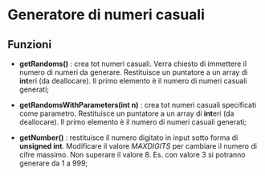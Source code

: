 # Generatore di numeri casuali

## Funzioni

- **getRandoms()** : crea tot numeri casuali. Verra chiesto di immettere il numero di numeri da generare. Restituisce un puntatore a un array di **int**eri (da deallocare). Il primo elemento è il numero di numeri casuali generati;

- **getRandomsWithParameters(int n)** : crea tot numeri casuali specificati come parametro. Restituisce un puntatore a un array di **int**eri (da deallocare). Il primo elemento è il numero di numeri casuali generati;

- **getNumber()** : restituisce il numero digitato in input sotto forma di **unsigned int**. Modificare il valore *MAXDIGITS* per cambiare il numero di cifre massimo. Non superare il valore 8. Es. con valore 3 si potranno generare da 1 a 999;
